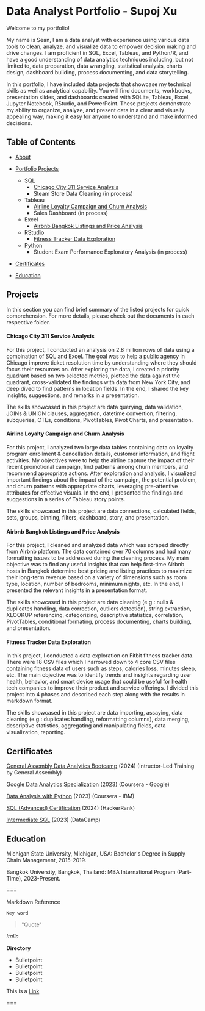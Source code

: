# Data Analyst Portfolio - Supoj Xu

Welcome to my portfolio!

My name is Sean, I am a data analyst with experience using various data tools to clean, analyze, and visualize data to empower decision making and drive changes. I am proficient in SQL, Excel, Tableau, and Python/R, and have a good understanding of data analytics techniques including, but not limited to, data preparation, data wrangling, statistical analysis, charts design, dashboard building, process documenting, and data storytelling.

In this portfolio, I have included data projects that showcase my technical skills as well as analytical capability. You will find documents, workbooks, presentation slides, and dashboards created with SQLite, Tableau, Excel, Jupyter Notebook, RStudio, and PowerPoint. These projects demonstrate my ability to organize, analyze, and present data in a clear and visually appealing way, making it easy for anyone to understand and make informed decisions.

## Table of Contents

* [About](https://github.com/Seanxupoj/DATA-ANALYST-PORTFOLIO/blob/main/README.md)
  
* [Portfolio Projects](https://github.com/Seanxupoj/DATA-ANALYST-PORTFOLIO?tab=readme-ov-file#projects)
  
   * SQL
      * [Chicago City 311 Service Analysis](https://github.com/Seanxupoj/DATA-ANALYST-PORTFOLIO/tree/main/Chicago%20City%20311%20Service%20Analysis)
      * Steam Store Data Cleaning (in process) 
   * Tableau
      * [Airline Loyalty Campaign and Churn Analysis](https://github.com/Seanxupoj/DATA-ANALYST-PORTFOLIO/tree/main/Airline%20Loyalty%20Campaign%20and%20Churn%20Analysis)
      * Sales Dashboard (in process)
   * Excel
      * [Airbnb Bangkok Listings and Price Analysis](https://github.com/Seanxupoj/DATA-ANALYST-PORTFOLIO/tree/main/Airbnb%20Bangkok%20Listings%20and%20Price%20Analysis)
   * RStudio
      * [Fitness Tracker Data Exploration](https://github.com/Seanxupoj/DATA-ANALYST-PORTFOLIO/tree/main/Fitness%20Tracker%20Data%20Exploration)
   * Python
      * Student Exam Performance Exploratory Analysis (in process)

* [Certificates](https://github.com/Seanxupoj/DATA-ANALYST-PORTFOLIO?tab=readme-ov-file#certificates)

* [Education](https://github.com/Seanxupoj/DATA-ANALYST-PORTFOLIO?tab=readme-ov-file#education)

## Projects
In this section you can find brief summary of the listed projects for quick comprehension. For more details, please check out the documents in each respective folder.

#### Chicago City 311 Service Analysis  
For this project, I conducted an analysis on 2.8 million rows of data using a combination of SQL and Excel. The goal was to help a public agency in Chicago improve ticket resolution time by understanding where they should focus their resources on. After exploring the data, I created a priority quadrant based on two selected metrics, plotted the data against the quadrant, cross-validated the findings with data from New York City, and deep dived to find patterns in location fields. In the end, I shared the key insights, suggestions, and remarks in a presentation.  

The skills showcased in this project are data querying, data validation, JOINs & UNION clauses, aggregation, datetime convertion, filtering, subqueries, CTEs, conditions, PivotTables, Pivot Charts, and presentation.

#### Airline Loyalty Campaign and Churn Analysis  
For this project, I analyzed two large data tables containing data on loyalty program enrollment & cancellation details, customer information, and flight activities. My objectives were to help the airline capture the impact of their recent promotional campaign, find patterns among churn members, and recommend appropriate actions. After exploration and analysis, I visualized important findings about the impact of the campaign, the potential problem, and churn patterns with appropriate charts, leveraging pre-attentive attributes for effective visuals. In the end, I presented the findings and suggestions in a series of Tableau story points.  

The skills showcased in this project are data connections, calculated fields, sets, groups, binning, filters, dashboard, story, and presentation.

#### Airbnb Bangkok Listings and Price Analysis  
For this project, I cleaned and analyzed data which was scraped directly from Airbnb platform. The data contained over 70 columns and had many formatting issues to be addressed during the cleaning process. My main objective was to find any useful insights that can help first-time Airbnb hosts in Bangkok determine best pricing and listing practices to maximize their long-term revenue based on a variety of dimensions such as room type, location, number of bedrooms, minimum nights, etc. In the end, I presented the relevant insights in a presentation format.

The skills showcased in this project are data cleaning (e.g.: nulls & duplicates handling, data correction, outliers detection), string extraction, XLOOKUP referencing, categorizing, descriptive statistics, correlation, PivotTables, conditional formating, process documenting, charts building, and presentation.

#### Fitness Tracker Data Exploration  
In this project, I conducted a data exploration on Fitbit fitness tracker data. There were 18 CSV files which I narrowed down to 4 core CSV files containing fitness data of users such as steps, calories loss, minutes sleep, etc. The main objective was to identify trends and insights regarding user health, behavior, and smart device usage that could be useful for health tech companies to improve their product and service offerings. I divided this project into 4 phases and described each step along with the results in markdown format.

The skills showcased in this project are data importing, assaying, data cleaning (e.g.: duplicates handling, reformatting columns), data merging, descriptive statistics, aggregating and manipulating fields, data visualization, reporting.

## Certificates

[General Assembly Data Analytics Bootcamp](https://www.linkedin.com/in/supoj-sean-xu-871903152/overlay/experience/2290696317/multiple-media-viewer/?profileId=ACoAACTMJRUBI7SGyNo72x4hVGqdn9ej-ZK1wGU&treasuryMediaId=1707876711295) (2024) (Intructor-Led Training by General Assembly)

[Google Data Analytics Specialization](https://www.coursera.org/account/accomplishments/professional-cert/DS74EJNRFCVL) (2023) (Coursera - Google)

[Data Analysis with Python](https://www.coursera.org/account/accomplishments/certificate/356QEGJDH9V3) (2023) (Coursera - IBM)  

[SQL (Advanced) Certification](https://www.hackerrank.com/certificates/8c34e417b6e2) (2024) (HackerRank)

[Intermediate SQL](https://www.datacamp.com/completed/statement-of-accomplishment/course/dd4417e9561d77352eb579887da4dea7e4083ae9) (2023) (DataCamp)

## Education

Michigan State University, Michigan, USA: Bachelor's Degree in Supply Chain Management, 2015-2019.

Bangkok University, Bangkok, Thailand: MBA International Program (Part-Time), 2023-Present.


===
    
Markdown Reference

`Key word`
> "Quote"

*Italic*

**Directory**
* Bulletpoint
* Bulletpoint
* Bulletpoint
* Bulletpoint

This is a [Link](www.google.com)

===
